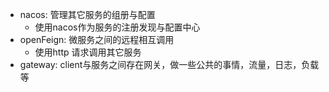 - nacos: 管理其它服务的组册与配置
  - 使用nacos作为服务的注册发现与配置中心
- openFeign: 微服务之间的远程相互调用
  - 使用http 请求调用其它服务
- gateway: client与服务之间存在网关，做一些公共的事情，流量，日志，负载等
